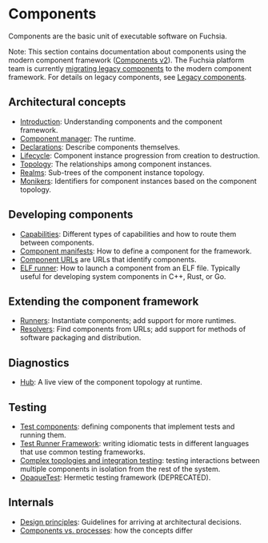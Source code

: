 # Components

Components are the basic unit of executable software on Fuchsia.

Note: This section contains documentation about components using the modern
component framework ([Components v2][glossary-components-v2]).
The Fuchsia platform team is currently [migrating legacy components][migration]
to the modern component framework.
For details on legacy components, see [Legacy components][legacy-components].

## Architectural concepts

- [Introduction](introduction.md): Understanding components and the component
  framework.
- [Component manager](component_manager.md): The runtime.
- [Declarations](declarations.md): Describe components themselves.
- [Lifecycle](lifecycle.md): Component instance progression from creation to
  destruction.
- [Topology](topology.md): The relationships among component instances.
- [Realms](realms.md): Sub-trees of the component instance topology.
- [Monikers](monikers.md): Identifiers for component instances based on
  the component topology.

## Developing components

- [Capabilities](capabilities/README.md): Different types of capabilities and
  how to route them between components.
- [Component manifests](component_manifests.md): How to define a component for
  the framework.
- [Component URLs][doc-component-urls] are URLs that identify components.
- [ELF runner](elf_runner.md): How to launch a component from an ELF file.
  Typically useful for developing system components in C++, Rust, or Go.

## Extending the component framework

- [Runners](capabilities/runners.md): Instantiate components; add support for more
  runtimes.
- [Resolvers](capabilities/resolvers.md): Find components from URLs; add support for
  methods of software packaging and distribution.

## Diagnostics

- [Hub](hub.md): A live view of the component topology at runtime.

## Testing

- [Test components][test-components]:
  defining components that implement tests and running them.
- [Test Runner Framework][trf]:
  writing idiomatic tests in different languages that use common testing frameworks.
- [Complex topologies and integration testing][integration-testing]:
  testing interactions between multiple components in isolation from the rest of the
  system.
- [OpaqueTest](opaque_test.md): Hermetic testing framework (DEPRECATED).

## Internals

- [Design principles](design_principles.md): Guidelines for arriving at
  architectural decisions.
- [Components vs. processes](components_vs_processes.md): how the concepts differ

[doc-component-urls]: /docs/concepts/components/component_urls.md
[glossary-components-v2]: /docs/glossary.md#components-v2
[legacy-components]: /docs/concepts/components/v1/README.md
[migration]: /docs/contribute/open_projects/components/migration.md
[test-components]: /docs/concepts/testing/v2/test_component.md
[trf]: /docs/concepts/testing/v2/test_runner_framework.md
[integration-testing]: /docs/concepts/testing/v2/integration_testing.md
